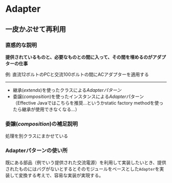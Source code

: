 # Adapter
## 一皮かぶせて再利用


### 直感的な説明
**提供されているものと、必要なものとの間に入って、その間を埋めるのがアダプターの仕事**

例: 直流12ボルトのPCと交流100ボルトの間にACアダプターを適用する


---


- 継承(*extends*)を使ったクラスによる*Adapterパターン*
- 委譲(*composition*)を使ったインスタンスによる*Adapter*パターン（Effective Javaではこちらを推奨...というかstatic factory methodを使ったら継承が使用できなくなる...）

### 委譲(*composition*)の補足説明
処理を別クラスにまかせている

### Adapterパターンの使い所
既にある部品（例でいう提供された交流電源）を利用して実装したいとき、提供されたものにはバグがないとするとそのモジュールをベースとした`Adapter`を実装して変換する考えで、容易な実装が実現する。
